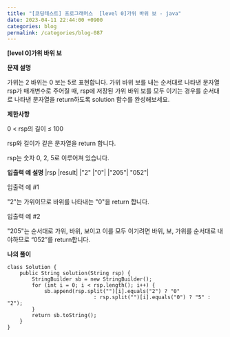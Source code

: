 ```yaml
---
title: "[코딩테스트] 프로그래머스  [level 0]가위 바위 보 - java"
date: 2023-04-11 22:44:00 +0900
categories: blog
permalink: /categories/blog-087
---
```



**[level 0]가위 바위 보**



**문제 설명**

가위는 2 바위는 0 보는 5로 표현합니다. 가위 바위 보를 내는 순서대로 나타낸 문자열 rsp가 매개변수로 주어질 때, rsp에 저장된 가위 바위 보를 모두 이기는 경우를 순서대로 나타낸 문자열을 return하도록 solution 함수를 완성해보세요.




**제한사항**

0 < rsp의 길이 ≤ 100

rsp와 길이가 같은 문자열을 return 합니다.

rsp는 숫자 0, 2, 5로 이루어져 있습니다.


**입출력 예 설명**
|rsp	|result|
|"2"	|"0"|
|"205"|	"052"|

입출력 예 #1

"2"는 가위이므로 바위를 나타내는 "0"을 return 합니다.

입출력 예 #2

"205"는 순서대로 가위, 바위, 보이고 이를 모두 이기려면 바위, 보, 가위를 순서대로 내야하므로 “052”를 return합니다.


**나의 풀이**

```
class Solution {
    public String solution(String rsp) {
        StringBuilder sb = new StringBuilder();
        for (int i = 0; i < rsp.length(); i++) {
            sb.append(rsp.split("")[i].equals("2") ? "0"
                            : rsp.split("")[i].equals("0") ? "5" : "2");
        }
        return sb.toString();
    }
}

```


